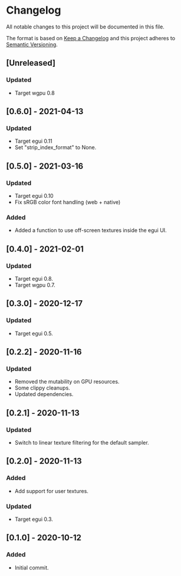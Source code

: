 # Changelog
All notable changes to this project will be documented in this file.

The format is based on [Keep a Changelog](http://keepachangelog.com/en/1.0.0/)
and this project adheres to [Semantic Versioning](https://semver.org/spec/v2.0.0.html).

## [Unreleased]
### Updated
- Target wgpu 0.8

## [0.6.0] - 2021-04-13
### Updated
- Target egui 0.11
- Set "strip_index_format" to None.

## [0.5.0] - 2021-03-16
### Updated
- Target egui 0.10
- Fix sRGB color font handling (web + native)

### Added
- Added a function to use off-screen textures inside the egui UI.

## [0.4.0] - 2021-02-01
### Updated
- Target egui 0.8.
- Target wgpu 0.7.

## [0.3.0] - 2020-12-17
### Updated
- Target egui 0.5.

## [0.2.2] - 2020-11-16
### Updated
- Removed the mutability on GPU resources.
- Some clippy cleanups.
- Updated dependencies.

## [0.2.1] - 2020-11-13
### Updated
- Switch to linear texture filtering for the default sampler.

## [0.2.0] - 2020-11-13
### Added
- Add support for user textures.
### Updated
- Target egui 0.3.

## [0.1.0] - 2020-10-12
### Added
- Initial commit.
